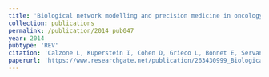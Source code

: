 ```yaml
---
title: 'Biological network modelling and precision medicine in oncology [in French]'
collection: publications
permalink: /publication/2014_pub047
year: 2014
pubtype: 'REV'
citation: 'Calzone L, Kuperstein I, Cohen D, Grieco L, Bonnet E, Servant N, Hupe P, Zinovyev A<sup>^</sup>, Barillot E.<sup>^</sup>. <a href="https://www.researchgate.net/publication/263430999_Biological_network_modelling_and_precision_medicine_in_oncology">Biological network modelling and precision medicine in oncology [in French]</a>. 2014. <i>Bull Cancer.</i> 101(S1):18-21'
paperurl: 'https://www.researchgate.net/publication/263430999_Biological_network_modelling_and_precision_medicine_in_oncology'
---
```

